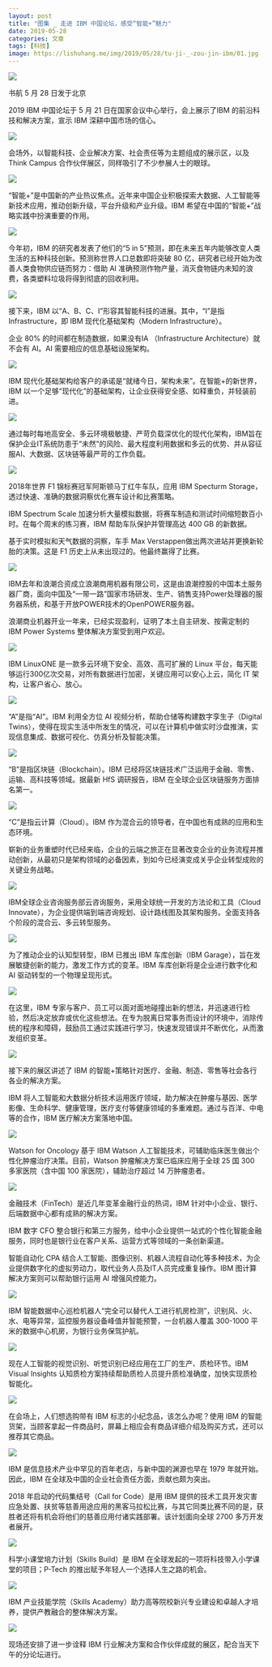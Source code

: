 ```yaml
---
layout: post
title: "图集 _ 走进 IBM 中国论坛，感受“智能+”魅力"
date: 2019-05-28
categories: 文章
tags: [科技]
image: https://lishuhang.me/img/2019/05/28/tu-ji-_-zou-jin-ibm/01.jpg
---
```


![](https://lishuhang.me/img/2019/05/28/tu-ji-_-zou-jin-ibm/01.jpg)

书航 5 月 28 日发于北京

2019 IBM 中国论坛于 5 月 21 日在国家会议中心举行，会上展示了IBM 的前沿科技和解决方案，宣示 IBM 深耕中国市场的信心。

![](https://lishuhang.me/img/2019/05/28/tu-ji-_-zou-jin-ibm/02.jpg)

会场外，以智能科技、企业解决方案、社会责任等为主题组成的展示区，以及 Think Campus 合作伙伴展区，同样吸引了不少参展人士的眼球。

![](https://lishuhang.me/img/2019/05/28/tu-ji-_-zou-jin-ibm/03.jpg)

“智能+”是中国新的产业热议焦点。近年来中国企业积极探索大数据、人工智能等新技术应用，推动创新升级，平台升级和产业升级。IBM 希望在中国的“智能+”战略实践中扮演重要的作用。

![](https://lishuhang.me/img/2019/05/28/tu-ji-_-zou-jin-ibm/04.png)

今年初，IBM 的研究者发表了他们的“5 in 5”预测，即在未来五年内能够改变人类生活的五种科技创新。预测称世界人口总数即将突破 80 亿，研究者已经开始为改善人类食物供应链而努力：借助 AI 准确预测作物产量，消灭食物链内未知的浪费，各类塑料垃圾将得到彻底的回收利用。

![](https://lishuhang.me/img/2019/05/28/tu-ji-_-zou-jin-ibm/05.png)

接下来，IBM 以“A、B、C、I”形容其智能科技的进展。其中，“I”是指 Infrastructure，即 IBM 现代化基础架构（Modern Infrastructure）。

企业 80% 的时间都在制造数据，如果没有IA （Infrastructure Architecture）就不会有 AI。AI 需要相应的信息基础设施架构。

![](https://lishuhang.me/img/2019/05/28/tu-ji-_-zou-jin-ibm/06.png)

IBM 现代化基础架构给客户的承诺是“就绪今日，架构未来”。在智能+的新世界，IBM 以一个足够“现代化”的基础架构，让企业获得安全感、如释重负，并轻装前进。

![](https://lishuhang.me/img/2019/05/28/tu-ji-_-zou-jin-ibm/07.png)

通过每时每地高安全、多云环境极敏捷、严苛负载深优化的现代化架构，IBM旨在保护企业IT系统防患于“未然”的风险、最大程度利用数据和多云的优势、并从容征服AI、大数据、区块链等最严苛的工作负载。

![](https://lishuhang.me/img/2019/05/28/tu-ji-_-zou-jin-ibm/08.jpg)

2018年世界 F1 锦标赛冠军阿斯顿马丁红牛车队，应用 IBM Specturm Storage，透过快速、准确的数据洞察优化赛车设计和比赛策略。

IBM Spectrum Scale 加速分析大量模拟数据，将赛车制造和测试时间缩短数百小时。在每个周末的练习赛，IBM 帮助车队保护并管理高达 400 GB 的新数据。

基于实时模拟和天气数据的洞察，车手 Max Verstappen做出两次进站并更换新轮胎的决策。这是 F1 历史上从未出现过的。他最终赢得了比赛。

![](https://lishuhang.me/img/2019/05/28/tu-ji-_-zou-jin-ibm/09.jpg)

IBM去年和浪潮合资成立浪潮商用机器有限公司，这是由浪潮控股的中国本土服务器厂商，面向中国及“一带一路”国家市场研发、生产、销售支持Power处理器的服务器系统，和基于开放POWER技术的OpenPOWER服务器。

浪潮商业机器开业一年来，已经实现盈利，证明了本土自主研发、按需定制的 IBM Power Systems 整体解决方案受到用户欢迎。

![](https://lishuhang.me/img/2019/05/28/tu-ji-_-zou-jin-ibm/10.jpg)

IBM LinuxONE 是一款多云环境下安全、高效、高可扩展的 Linux 平台，每天能够运行300亿次交易，对所有数据进行加密，关键应用可以安心上云，简化 IT 架构，让客户省心、放心。

![](https://lishuhang.me/img/2019/05/28/tu-ji-_-zou-jin-ibm/11.jpg)

“A”是指“AI”。IBM 利用全方位 AI 视频分析，帮助仓储等构建数字孪生子（Digital Twins），使得在现实生活中所发生的情况，可以在计算机中做实时沙盘推演，实现信息集成、数据可视化、仿真分析及智能决策。

![](https://lishuhang.me/img/2019/05/28/tu-ji-_-zou-jin-ibm/12.jpg)

“B”是指区块链（Blockchain）。IBM 已经将区块链技术广泛运用于金融、零售、运输、高科技等领域。据最新 HfS 调研报告，IBM 在全球企业区块链服务方面排名第一。

![](https://lishuhang.me/img/2019/05/28/tu-ji-_-zou-jin-ibm/13.jpg)

“C”是指云计算（Cloud）。IBM 作为混合云的领导者，在中国也有成熟的应用和生态环境。

崭新的业务重塑时代已经来临，企业的云端之旅正在显著改变企业的业务流程并推动创新，从最初只是架构领域的必备因素，到如今已经演变成关乎企业转型成败的关键业务战略。

![](https://lishuhang.me/img/2019/05/28/tu-ji-_-zou-jin-ibm/14.jpg)

IBM全球企业咨询服务部云咨询服务，采用全球统一开发的方法论和工具（Cloud Innovate），为企业提供端到端咨询规划、设计路线图及其架构服务。全面支持各个阶段的混合云、多云转型服务。

![](https://lishuhang.me/img/2019/05/28/tu-ji-_-zou-jin-ibm/15.png)

为了推动企业的认知型转型，IBM 已推出 IBM 车库创新（IBM Garage），旨在发展敏捷创新的能力，激发工作方式的变革。IBM 车库创新将是企业进行数字化和 AI 驱动转型的一个物理呈现形式。

![](https://lishuhang.me/img/2019/05/28/tu-ji-_-zou-jin-ibm/16.jpg)

在这里，IBM 专家与客户、员工可以面对面地碰撞出新的想法，并迅速进行检验，然后决定放弃或优化这些想法。在专为脱离日常事务而设计的环境中，消除传统的程序和障碍，鼓励员工通过实践进行学习，快速发现错误并不断优化，从而激发组织变革。

![](https://lishuhang.me/img/2019/05/28/tu-ji-_-zou-jin-ibm/17.jpg)

接下来的展区讲述了 IBM 的智能+策略针对医疗、金融、制造、零售等社会各行各业的解决方案。

IBM 将人工智能和大数据分析技术运用医疗领域，助力解决在肿瘤与基因、医学影像、生命科学、健康管理，医疗支付等健康领域的多重难题。通过与百洋、中电等的合作，IBM 医疗解决方案落地中国。

![](https://lishuhang.me/img/2019/05/28/tu-ji-_-zou-jin-ibm/18.jpg)

Watson for Oncology 基于 IBM Watson 人工智能技术，可辅助临床医生做出个性化肿瘤治疗决策。目前，Watson 肿瘤解决方案已临床应用于全球 25 国 300 多家医院（含中国 100 家医院），辅助治疗超过 14 万肿瘤患者。

![](https://lishuhang.me/img/2019/05/28/tu-ji-_-zou-jin-ibm/19.jpg)

金融技术（FinTech）是近几年变革金融行业的热词，IBM 针对中小企业、银行、后端数据中心都有成熟的解决方案。

IBM 数字 CFO 整合银行和第三方服务，给中小企业提供一站式的个性化智能金融服务，同时也是银行业在客户关系、运营方式等领域的一条创新渠道。

智能自动化 CPA 结合人工智能、图像识别、机器人流程自动化等多种技术，为企业提供数字化的虚拟劳动力，取代业务人员及IT人员完成重复操作。IBM 图计算解决方案则可以帮助银行运用 AI 增强风控能力。

![](https://lishuhang.me/img/2019/05/28/tu-ji-_-zou-jin-ibm/20.jpg)

IBM 智能数据中心巡检机器人“完全可以替代人工进行机房检测”，识别风、火、水、电等异常，监控服务器设备峰值并智能预警，一台机器人覆盖 300-1000 平米的数据中心机房，为银行业务保驾护航。

![](https://lishuhang.me/img/2019/05/28/tu-ji-_-zou-jin-ibm/21.jpg)

现在人工智能的视觉识别、听觉识别已经应用在工厂的生产、质检环节。IBM Visual Insights 认知质检方案持续帮助质检人员提升质检准确度，加快实现质检智能化。

![](https://lishuhang.me/img/2019/05/28/tu-ji-_-zou-jin-ibm/22.jpg)

在会场上，人们想选购带有 IBM 标志的小纪念品，该怎么办呢？使用 IBM 的智能货架，当顾客拿起一件商品时，屏幕上相应会有商品详细介绍及购买方式，还可以推荐其它商品。

![](https://lishuhang.me/img/2019/05/28/tu-ji-_-zou-jin-ibm/23.jpg)

IBM 是信息技术产业中罕见的百年老店，与新中国的渊源也早在 1979 年就开始。因此，IBM 在全球及中国的企业社会责任方面，贡献也颇为突出。

2018 年启动的代码集结号（Call for Code）是用 IBM 提供的技术工具开发灾害应急处置、扶贫等慈善用途应用的黑客马拉松比赛，与其它同类比赛不同的是，获胜者还将有机会将他们的慈善应用付诸实践部署。该计划面向全球 2700 多万开发者展开。

![](https://lishuhang.me/img/2019/05/28/tu-ji-_-zou-jin-ibm/24.jpg)

科学小课堂培力计划（Skills Build）是 IBM 在全球发起的一项将科技带入小学课堂的项目；P-Tech 的推出赋予年轻人一个选择人生之路的机会。

![](https://lishuhang.me/img/2019/05/28/tu-ji-_-zou-jin-ibm/25.jpg)

IBM 产业技能学院（Skills Academy）助力高等院校新兴专业建设和卓越人才培养，提供产教融合的整体解决方案。

![](https://lishuhang.me/img/2019/05/28/tu-ji-_-zou-jin-ibm/26.jpg)

现场还安排了进一步诠释 IBM 行业解决方案和合作伙伴成就的展区，配合当天下午的分论坛进行。